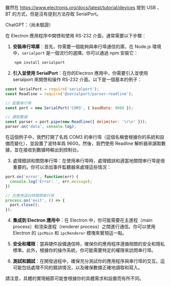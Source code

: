 雖然在 https://www.electronjs.org/docs/latest/tutorial/devices
提到 USB 、BT 的方式，但是沒有提到方法存取 SerialPort。

ChatGPT：（尚未驗證）

在 Electron 應用程序中開啓和使用 RS-232 介面，通常需要以下步驟：

1. **安裝串行埠庫**：首先，你需要一個能夠與串行埠通信的庫。在 Node.js 環境中，`serialport` 是一個流行的選擇。你可以通過 npm 安裝它：
```bash
    npm install serialport
```


    
2. **引入並使用 SerialPort**：在你的Electron 應用中，你需要引入並使用 serialport 來開啓和操作 RS-232 介面。以下是一個基本的例子：
```js
const SerialPort = require('serialport');
const Readline = require('@serialport/parser-readline');

// 配置串行埠
const port = new SerialPort('COM3', { baudRate: 9600 });

// 讀取數據
const parser = port.pipe(new Readline({ delimiter: '\r\n' }));
parser.on('data', console.log);
```

在這個例子中，我們打開了名爲 COM3 的串行埠（這個名稱會根據你的系統和設備而變化），並設置了波特率爲 9600。然後，我們使用 Readline 解析器來讀取數據，並在接收到數據時輸出到控制台。

3. 處理錯誤和關閉串行埠：在使用串行埠時，處理錯誤和適當地關閉串行埠是很重要的。你可以添加事件監聽器來處理這些情況：
```js
port.on('error', function(err) {
  console.log('Error: ', err.message);
})

// 在應用退出時關閉串行埠
process.on('exit', () => {
  port.close();
});
```

4. **集成到 Electron 應用中**：在 Electron 中，你可能需要在主進程（main process）和渲染進程（renderer process）之間進行通信。你可以使用 Electron 的 `ipcMain` 和 `ipcRenderer` 模塊來實現這一點。
    
5. **安全和權限**：當與硬件設備通信時，確保你的應用程序遵循相關的安全和隱私標準。此外，根據你的操作系統，你可能需要特定的權限來訪問串行埠。
    
6. **測試和調試**：在開發過程中，確保充分測試你的應用程序與串行埠的交互。這可能包括處理不同的錯誤情況，以及確保數據正確地讀取和寫入。
    

請注意，具體的實現細節可能會根據你的具體需求和設置而有所不同。